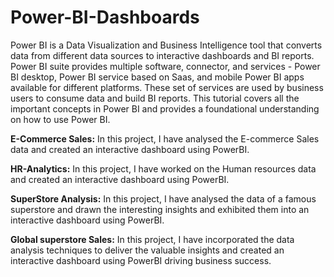 # Power-BI-Dashboards

  Power BI is a Data Visualization and Business Intelligence tool that converts data from different data sources to interactive dashboards and BI reports. Power BI suite provides multiple software, connector, and services - Power BI desktop, Power BI service based on Saas, and mobile Power BI apps available for different platforms. These set of services are used by business users to consume data and build BI reports. This tutorial covers all the important concepts in Power BI and provides a foundational understanding on how to use Power BI.

**E-Commerce Sales:**
In this project, I have analysed the E-commerce Sales data and created an interactive dashboard using PowerBI.

**HR-Analytics:**
In this project, I have worked on the Human resources data and created an interactive dashboard using PowerBI.

**SuperStore Analysis:**
In this project, I have analysed the data of a famous superstore and drawn the interesting insights and exhibited them into an interactive dashboard using PowerBI.

**Global superstore Sales:**
In this project, I have incorporated the data analysis techniques to deliver the valuable insights and created an interactive dashboard using PowerBI driving business success.
